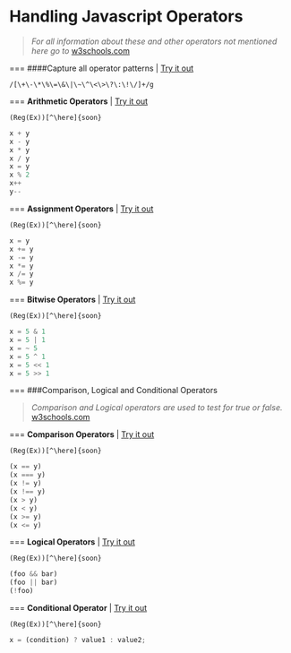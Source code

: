 Handling Javascript Operators
=============================
>*For all information about these and other operators not mentioned here go to* [w3schools.com](http://www.w3schools.com/js/js_operators.asp)

===
####Capture all operator patterns | [Try it out](http://www.regexr.com/39897)
```
/[\+\-\*\%\=\&\|\~\^\<\>\?\:\!\/]+/g
``` 

===
**Arithmetic Operators** | [Try it out](http://www.regexr.com/)
```
(Reg(Ex))[^\here]{soon}
``` 
```javascript
x + y 
x - y
x * y 
x / y
x = y
x % 2
x++ 
y--
```

===
**Assignment Operators** | [Try it out](http://www.regexr.com/)
```
(Reg(Ex))[^\here]{soon}
```
```javascript
x = y
x += y
x -= y
x *= y
x /= y
x %= y
```

===
**Bitwise Operators** | [Try it out](http://www.regexr.com/)
```
(Reg(Ex))[^\here]{soon}
``` 
```javascript
x = 5 & 1
x = 5 | 1
x = ~ 5 
x = 5 ^ 1
x = 5 << 1
x = 5 >> 1
```

===
###Comparison, Logical and Conditional Operators
>*Comparison and Logical operators are used to test for true or false.* [w3schools.com](http://www.w3schools.com/js/js_comparisons.asp)


===
**Comparison Operators** | [Try it out](http://www.regexr.com/)
```
(Reg(Ex))[^\here]{soon}
``` 
```javascript
(x == y)
(x === y)
(x != y)
(x !== y)
(x > y)
(x < y)
(x >= y)
(x <= y)
```

===
**Logical Operators** | [Try it out](http://www.regexr.com/)
```
(Reg(Ex))[^\here]{soon}
``` 
```javascript
(foo && bar)
(foo || bar)
(!foo)
```

===
**Conditional Operator** | [Try it out](http://www.regexr.com/)
```
(Reg(Ex))[^\here]{soon}
``` 
```javascript
x = (condition) ? value1 : value2;
```
